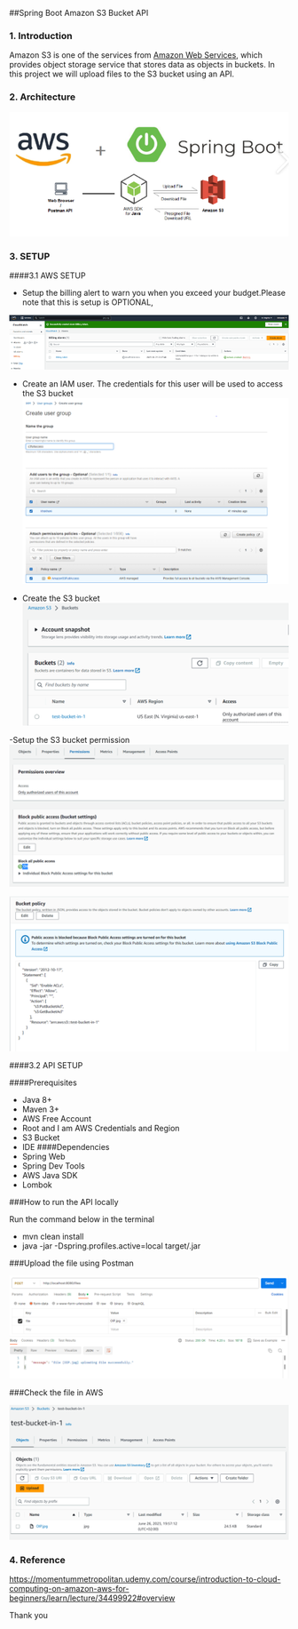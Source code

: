 ##Spring Boot Amazon S3 Bucket API

### 1. Introduction
Amazon S3 is one of the services from [Amazon Web Services](https://aws.amazon.com/), which provides object storage service that stores data as objects in buckets. In this project we will upload files to the S3 bucket using an API.


### 2. Architecture
![img_2.png](img_2.png)

### 3. SETUP

####3.1 AWS SETUP

- Setup the billing alert to warn you when you exceed your budget.Please note that this is setup is OPTIONAL,

![img_3.png](img_3.png)

- Create an IAM user. The credentials for this user will be used  to access the S3 bucket 
![img_4.png](img_4.png)
  
- Create the S3 bucket 
![img_5.png](img_5.png)

-Setup the S3 bucket permission
![img_7.png](img_7.png)

![img_8.png](img_8.png)


####3.2 API SETUP

####Prerequisites
   - Java 8+
   - Maven 3+
   - AWS Free Account
   - Root and I am AWS Credentials and Region 
   - S3 Bucket
   - IDE 
####Dependencies
   - Spring Web
   - Spring Dev Tools
   - AWS Java SDK
   - Lombok

###How to run the API locally

Run the command below in the terminal
- mvn clean install
- java -jar -Dspring.profiles.active=local target/<jarFileName>.jar

###Upload the file using Postman

![img.png](img.png)

###Check the file in AWS

![img_1.png](img_1.png)


### 4.  Reference
https://momentummetropolitan.udemy.com/course/introduction-to-cloud-computing-on-amazon-aws-for-beginners/learn/lecture/34499922#overview

Thank you